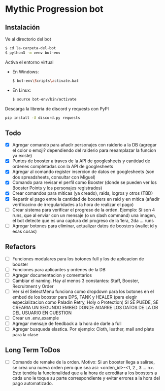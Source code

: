 # Mythic Progression bot

## Instalación
Ve al directorio del bot
```bash
$ cd la-carpeta-del-bot
$ python3 -m venv bot-env
```
Activa el entorno virtual

- En Windows:
    ```bash
    $ bot-env\Scripts\activate.bat
    ```
- En Linux:

    ```bash
    $ source bot-env/bin/activate
    ```
Descarga la libreria de discord y requests con PyPI
```bash
pip install -U discord.py requests
```

## Todo
- [x] Agregar comando para añadir personajes con raiderio a la DB (agregar el color o emoji? dependiendo del raiderio para reeamplazar la funcion ya existe)
- [x] Puntos de booster a traves de la API de googlesheets y cantidad de ordenes completadas con la API de googlesheets
- [x] Agregar al comando register insercion de datos en googlesheets (son dos spreadsheets, consultar con Miguel)
- [x] Comando para revisar el perfil como Booster (donde se pueden ver los Booster Points y los personajes registrados)
- [x] Crear comandos para miticas (ya creado), raids, logros y otros (TBD)
- [x] Repartir el pago entre la cantidad de boosters en raid y en mitica (añadir verificacino de irregularidades a la hora de realizar el pago)
- [ ] Crear sistema para verificar el progreso de la orden. Ejemplo: Si son 4 runs, que al enviar con un mensaje (o un slash command) una imagen, el bot detecte que es una captura del progreso de la 1era, 2da ... runs
- [ ] Agregar botones para eliminar, actualizar datos de boosters (wallet id y esas cosas)

## Refactors
- [ ] Funciones modulares para los botones full y los de aplicacion de booster
- [ ] Funciones para aplicantes y ordenes de la DB
- [ ] Agregar documentacion y comentarios
- [ ] Cambiar el naming. Hay al menos 3 constantes: Staff, Booster, Recruitment y Order
- [ ] Ver si el SelectMenu funciona como dropdown para los botones en el embed de los booster para DPS, TANK y HEALER (para elegir especializacion como Paladin Retry, Holy o Protection) SI SE PUEDE, SE CREARIA UN SEGUNDO EMBED DONDE AGARRE LOS DATOS DE LA DB DEL USUARIO EN CUESTION
- [ ] Crear un .env_example
- [ ] Agregar mensaje de feedback a la hora de darle a full
- [ ] Agregar busqueda elastica. Por ejemplo: Cloth, leather, mail and plate para la clase

## Long Term ToDos
- [ ] Comando de remake de la orden. Motivo: Si un booster llega a salirse, se crea una nueva orden pero que sea asi: <orden_id>-<1, 2 , 3 ... n>. Esto tendria la funcionalidad que a la hora de acreditar a los boosters a cada uno le toque su parte correspondiente y evitar errores a la hora del pago automatizado.